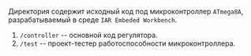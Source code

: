 Директория содержит исходный код под микроконтроллер `ATmega8A`, разрабатываемый в среде `IAR Embeded Workbench`.

1. `/controller` -- основной код регулятора.
2. `/test` -- проект-тестер работоспособности микроконтроллера.
